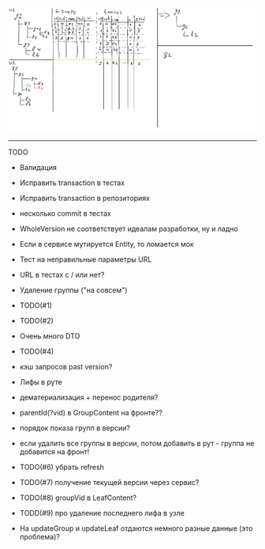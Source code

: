 ![Alt text](ActionSchema.png?raw=true "Schema")

----------
TODO
- Валидация
- Исправить transaction в тестах 
- Исправить transaction в репозиториях
- несколько commit в тестах
- WholeVersion не соответствует идеалам разработки, ну и ладно
- Если в сервисе мутируется Entity, то ломается мок
- Тест на неправильные параметры URL
- URL в тестах с / или нет?

- Удаление группы ("на совсем")
- TODO(#1)
- TODO(#2)
- Очень много DTO
- TODO(#4)
- кэш запросов past version?
- Лифы в руте
- дематериализация + перенос родителя?
- parentId(?vid) в GroupContent на фронте??
- порядок показа групп в версии?
- если удалить все группы в версии, потом добавить в рут - группа не добавится на фронт!
- TODO(#6) убрать refresh
- TODO(#7) получение текущей версии через сервис?
- TODO(#8) groupVid в LeafContent?
- TODD(#9) про удаление последнего лифа в узле
- На updateGroup и updateLeaf отдаются немного разные данные (это проблема)?